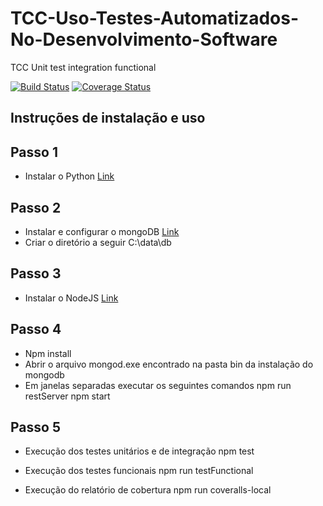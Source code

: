 # TCC-Uso-Testes-Automatizados-No-Desenvolvimento-Software
TCC Unit test integration functional

[![Build Status](https://travis-ci.org/isnack/tcc-testes-automatizados.svg?branch=master)](https://travis-ci.org/isnack/tcc-testes-automatizados) [![Coverage Status](https://coveralls.io/repos/github/isnack/tcc-testes-automatizados/badge.svg?branch=master)](https://coveralls.io/github/isnack/tcc-testes-automatizados?branch=master)

## Instruções de instalação e uso

## Passo 1 
* Instalar o Python
[Link](https://www.python.org/downloads/)
## Passo 2 
* Instalar e configurar o mongoDB
[Link](https://www.mongodb.com/download-center)
* Criar o diretório a seguir 
C:\data\db
## Passo 3 
* Instalar o NodeJS
[Link](https://nodejs.org/en/download/)

## Passo 4 
* Npm install 
* Abrir o arquivo mongod.exe encontrado na pasta bin da instalação do mongodb
* Em janelas separadas executar os seguintes comandos
npm run restServer
npm start

## Passo 5
* Execução dos testes unitários e de integração
npm test
* Execução dos testes funcionais
npm run testFunctional

* Execução do relatório de cobertura
npm run coveralls-local
